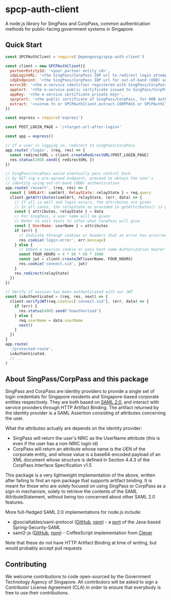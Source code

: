 # spcp-auth-client

A node.js library for SingPass and CorpPass, common authentication methods
for public-facing government systems in Singapore

## Quick Start

```javascript
const SPCPAuthClient = require('@opengovsg/spcp-auth-client')

const client = new SPCPAuthClient({
  partnerEntityId: '<your partner entity id>',
  idpLoginURL: '<the SingPass/CorpPass IDP url to redirect login attempts to>',
  idpEndpoint: '<the SingPass/CorpPass IDP url for out-of-band (OOB) authentication>',
  esrvcID: '<the e-service identifier registered with SingPass/CorpPass>',
  appCert: '<the e-service public certificate issued to SingPass/CorpPass>',
  appKey: '<the e-service certificate private key>',
  spcpCert: '<the public certificate of SingPass/CorpPass, for OOB authentication>',
  extract: '<custom fn or SPCPAuthClient.extract.CORPPASS or SPCPAuthClient.extract.SINGPASS (default)>',
})

const express = require('express')

const POST_LOGIN_PAGE = '/<target-url-after-login>'

const app = express()

// If a user is logging in, redirect to SingPass/CorpPass
app.route('/login', (req, res) => {
  const redirectURL = client.createRedirectURL(POST_LOGIN_PAGE)
  res.status(200).send({ redirectURL })
})

// SingPass/CorpPass would eventually pass control back
// by GET-ing a pre-agreed endpoint, proceed to obtain the user's
// identity using out-of-band (OOB) authentication
app.route('/assert', (req, res) => {
  const { SAMLArt: samlArt, RelayState: relayState } = req.query
  client.getAttributes(samlArt, relayState, (err, data) => {
    // If all is well and login occurs, the attributes are given
    // In all cases, the relayState as provided in getAttributes() is given
    const { attributes, relayState } = data
    // For SingPass, a user name will be given
    // Refer to unit tests to infer what CorpPass will give
    const { UserName: userName } = attributes
    if (err) {
      // Indicate through cookies or headers that an error has occurred
      res.cookie('login.error', err.message)
    } else {
      // Embed a session cookie or pass back some Authorization bearer token
      const FOUR_HOURS = 4 * 60 * 60 * 1000
      const jwt = client.createJWT(userName, FOUR_HOURS)
      res.cookie('connect.sid', jwt)
    }
    res.redirect(relayState)
  })
})

// Verify if session has been authenticated with our JWT
const isAuthenticated = (req, res, next) => {
  client.verifyJWT(req.cookies['connect.sid'], (err, data) => {
    if (err) {
      res.status(400).send('Unauthorized')
    } else {
      req.userName = data.userName
      next()
    }
  })
}
app.route(
  '/protected-route',
  isAuthenticated,
  // ...
)

```
## About SingPass/CorpPass and this package
SingPass and CorpPass are identity providers to provide a single set of login
credentials for Singapore residents and Singapore-based corporate entities
respectively. They are both based on [SAML 2.0](https://en.wikipedia.org/wiki/SAML_2.0),
and interact with service providers through HTTP Artifact Binding. The artifact returned
by the identity provider is a SAML Assertion consisting of attributes concerning the user.

What the attributes actually are depends on the identity provider:
 * SingPass will return the user's NRIC as the UserName attribute
   (this is even if the user has a non-NRIC login id)
 * CorpPass will return an attribute whose name is the UEN of the
   corporate entity, and whose value is a base64-encoded payload of
   an XML document whose structure is defined in Section 4.4.3 of the
   CorpPass Interface Specification v1.5

This package is a very lightweight implementation of the above, written after
failing to find an npm package that supports artifact binding. It is meant for
those who are solely focused on using SingPass or CorpPass as a sign-in mechanism,
solely to retrieve the contents of the SAML AttributeStatement, without being
too concerned about other SAML 2.0 features.

More full-fledged SAML 2.0 implementations for node.js include:

 * @socialtables/saml-protocol
   ([GitHub](https://github.com/socialtables/saml-protocol), [npm](https://www.npmjs.com/package/@socialtables/saml-protocol)) -
   a [port](https://medium.com/social-tables-tech/why-we-wrote-yet-another-saml-library-f79dfd8d8ddd) of the Java-based Spring-Security-SAML
 * saml2-js
   ([GitHub](https://github.com/Clever/saml2), [npm](https://www.npmjs.com/package/saml2-js)) -
   CoffeeScript implementation from [Clever](https://www.clever.com)

Note that these do not have HTTP Artifact Binding at time of writing,
but would probably accept pull requests

## Contributing

We welcome contributions to code open-sourced by the Government Technology
Agency of Singapore. All contributors will be asked to sign a Contributor
License Agreement (CLA) in order to ensure that everybody is free to use their
contributions.
